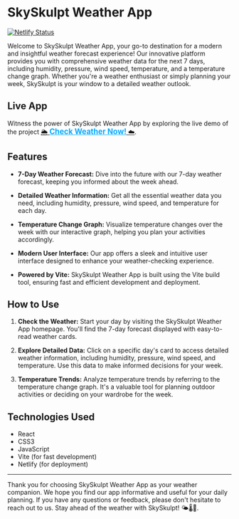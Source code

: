 # SkySkulpt Weather App

[![Netlify Status](https://api.netlify.com/api/v1/badges/8b890b65-118c-4d98-81ff-4fceafc9d71b/deploy-status)](https://app.netlify.com/sites/skyskulpt-weather-app-codebrigade/deploys)

Welcome to SkySkulpt Weather App, your go-to destination for a modern and insightful weather forecast experience! Our innovative platform provides you with comprehensive weather data for the next 7 days, including humidity, pressure, wind speed, temperature, and a temperature change graph. Whether you're a weather enthusiast or simply planning your week, SkySkulpt is your window to a detailed weather outlook.

## Live App

Witness the power of SkySkulpt Weather App by exploring the live demo of the project [🌦️ <span style="font-weight: bold; color: #00aaff; text-decoration: underline; font-size: 1.2em;">Check Weather Now!</span> ☁️](https://skyskulpt-weather-app-codebrigade.netlify.app/).

## Features

- **7-Day Weather Forecast:** Dive into the future with our 7-day weather forecast, keeping you informed about the week ahead.

- **Detailed Weather Information:** Get all the essential weather data you need, including humidity, pressure, wind speed, and temperature for each day.

- **Temperature Change Graph:** Visualize temperature changes over the week with our interactive graph, helping you plan your activities accordingly.

- **Modern User Interface:** Our app offers a sleek and intuitive user interface designed to enhance your weather-checking experience.

- **Powered by Vite:** SkySkulpt Weather App is built using the Vite build tool, ensuring fast and efficient development and deployment.

## How to Use

1. **Check the Weather:** Start your day by visiting the SkySkulpt Weather App homepage. You'll find the 7-day forecast displayed with easy-to-read weather cards.

2. **Explore Detailed Data:** Click on a specific day's card to access detailed weather information, including humidity, pressure, wind speed, and temperature. Use this data to make informed decisions for your week.

3. **Temperature Trends:** Analyze temperature trends by referring to the temperature change graph. It's a valuable tool for planning outdoor activities or deciding on your wardrobe for the week.

## Technologies Used

- React
- CSS3
- JavaScript
- Vite (for fast development)
- Netlify (for deployment)

---

Thank you for choosing SkySkulpt Weather App as your weather companion. We hope you find our app informative and useful for your daily planning. If you have any questions or feedback, please don't hesitate to reach out to us. Stay ahead of the weather with SkySkulpt! 🌤️🌡️💨.
